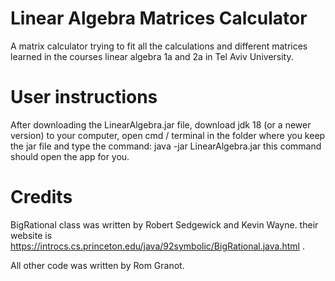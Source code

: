 # Linear Algebra Matrices Calculator

A matrix calculator trying to fit all the calculations and different matrices learned in the courses linear algebra 1a and 2a in Tel Aviv University.

# User instructions
After downloading the LinearAlgebra.jar file, download jdk 18 (or a newer version) to your computer, open cmd / terminal
in the folder where you keep the jar file and type the command: java -jar LinearAlgebra.jar
this command should open the app for you.

# Credits
BigRational class was written by Robert Sedgewick and Kevin Wayne.
their website is https://introcs.cs.princeton.edu/java/92symbolic/BigRational.java.html .

All other code was written by Rom Granot.
